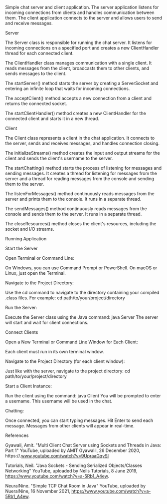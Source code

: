 Simple chat server and client application. The server application listens for incoming connections from clients and handles communication between them. The client application connects to the server and allows users to send and receive messages.

Server

The Server class is responsible for running the chat server. It listens for incoming connections on a specified port and creates a new ClientHandler thread for each connected client.

The ClientHandler class manages communication with a single client. It reads messages from the client, broadcasts them to other clients, and sends messages to the client.

The startServer() method starts the server by creating a ServerSocket and entering an infinite loop that waits for incoming connections.

The acceptClient() method accepts a new connection from a client and returns the connected socket.

The startClientHandler() method creates a new ClientHandler for the connected client and starts it in a new thread.

Client

The Client class represents a client in the chat application. It connects to the server, sends and receives messages, and handles connection closing.

The initializeStreams() method creates the input and output streams for the client and sends the client's username to the server.

The startChatting() method starts the process of listening for messages and sending messages. It creates a thread for listening for messages from the server and a thread for reading messages from the console and sending them to the server.

The listenForMessages() method continuously reads messages from the server and prints them to the console. It runs in a separate thread.

The sendMessages() method continuously reads messages from the console and sends them to the server. It runs in a separate thread.

The closeResources() method closes the client's resources, including the socket and I/O streams.


Running Application 

Start the Server

Open Terminal or Command Line:

On Windows, you can use Command Prompt or PowerShell.
On macOS or Linux, just open the Terminal.

Navigate to the Project Directory:

Use the cd command to navigate to the directory containing your compiled .class files.
For example: cd path/to/your/project/directory

Run the Server:

Execute the Server class using the Java command: java Server
The server will start and wait for client connections.


Connect Clients

Open a New Terminal or Command Line Window for Each Client:

Each client must run in its own terminal window.


Navigate to the Project Directory (for each client window):

Just like with the server, navigate to the project directory: cd path/to/your/project/directory

Start a Client Instance:

Run the client using the command: java Client
You will be prompted to enter a username. This username will be used in the chat.

Chatting:

Once connected, you can start typing messages. Hit Enter to send each message.
Messages from other clients will appear in real-time.



References

Gyawali, Amit. "Multi Client Chat Server using Sockets and Threads in Java: Part 1" YouTube, uploaded by AMIT Gyawalil, 26 December 2020, https://.www.youtube.com/watch?v=9UpraaGqvSI

Tutorials, Neil. "Java Sockets - Sending Serialized Objects/Classes Networking" YouTube, uploaded by Neils Tutorials, 8 June 2019, https://www.youtube.com/watch?v=a-5Rb1_A4ew.

NeuralNine. "Simple TCP Chat Room in Java" YouTube, uploaded by NueralNine, 16 November 2021, https://www.youtube.com/watch?v=a-5Rb1_A4ew.




